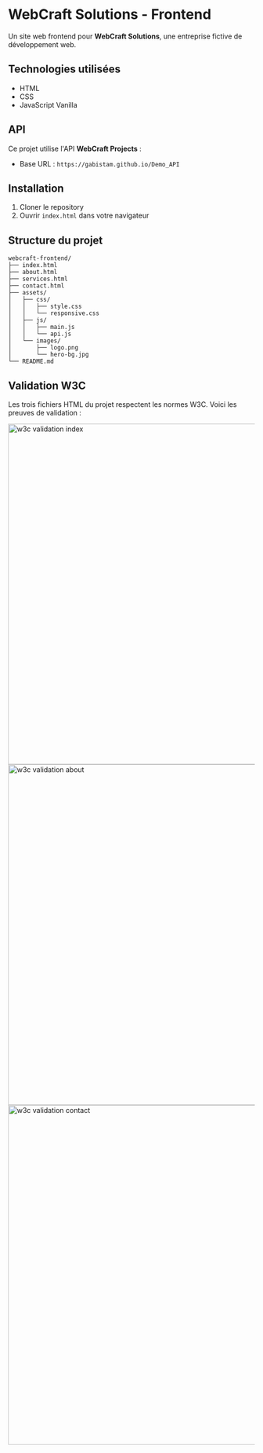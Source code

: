 
# WebCraft Solutions - Frontend

Un site web frontend pour **WebCraft Solutions**, une entreprise fictive de développement web.

## Technologies utilisées

- HTML
- CSS
- JavaScript Vanilla

## API

Ce projet utilise l'API **WebCraft Projects** :
- Base URL : `https://gabistam.github.io/Demo_API`

## Installation

1. Cloner le repository
2. Ouvrir `index.html` dans votre navigateur

## Structure du projet
```
webcraft-frontend/
├── index.html
├── about.html
├── services.html
├── contact.html
├── assets/
│   ├── css/
│   │   ├── style.css
│   │   └── responsive.css
│   ├── js/
│   │   ├── main.js
│   │   └── api.js
│   └── images/
│       ├── logo.png
│       └── hero-bg.jpg
└── README.md
```

## Validation W3C

Les trois fichiers HTML du projet respectent les normes W3C. Voici les preuves de validation :

<img width="1434" height="694" alt="w3c validation index" src="https://github.com/user-attachments/assets/6435ffd9-b9b4-44e4-bc13-139a2dfe1c26" />
<img width="1439" height="694" alt="w3c validation about" src="https://github.com/user-attachments/assets/1330a251-4a1a-44c0-acec-2972e92eb4a7" />
<img width="1440" height="692" alt="w3c validation contact" src="https://github.com/user-attachments/assets/f5dfe3c8-ad32-4998-af5a-5b2d64dcb0c9" />
